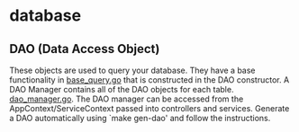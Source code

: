 # database

## DAO (Data Access Object)

These objects are used to query your database.
They have a base functionality in [base_query.go](github.com/carsonkrueger/go-htmx-starter/database/dao/base_query.go) that is constructed in the DAO constructor.
A DAO Manager contains all of the DAO objects for each table. [dao_manager.go](github.com/carsonkrueger/go-htmx-starter/database/dao/dao_manager.go).
The DAO manager can be accessed from the AppContext/ServiceContext passed into controllers and services.
Generate a DAO automatically using `make gen-dao' and follow the instructions.

